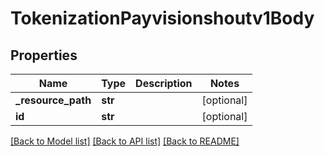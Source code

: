 # TokenizationPayvisionshoutv1Body

## Properties
Name | Type | Description | Notes
------------ | ------------- | ------------- | -------------
**_resource_path** | **str** |  | [optional] 
**id** | **str** |  | [optional] 

[[Back to Model list]](../README.md#documentation-for-models) [[Back to API list]](../README.md#documentation-for-api-endpoints) [[Back to README]](../README.md)

